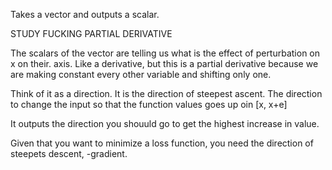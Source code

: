 Takes a vector and outputs a scalar.

STUDY FUCKING PARTIAL DERIVATIVE

The scalars of the vector are telling us what is the effect of perturbation on x on their. axis. Like a derivative, but this is a partial derivative because we are making constant every other variable and shifting only one.

Think of it as a direction. It is the direction of steepest ascent. The direction to change the input so that the function values goes up oin [x, x+e] 

It outputs the direction you shouuld go to get the highest increase in value.

Given that you want to minimize a loss function, you need the direction of steepets descent, -gradient.
